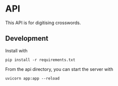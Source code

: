 # API

This API is for digitising crosswords. 

## Development

Install with
```
pip install -r requirements.txt
```
From the api directory, you can start the server with
```
uvicorn app:app --reload  
```
